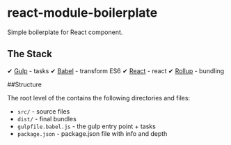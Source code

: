 
# react-module-boilerplate

Simple boilerplate for React component.

## The Stack

✔ [Gulp](http://gulpjs.com/) - tasks
✔ [Babel](https://babeljs.io/) - transform ES6
✔ [React](https://facebook.github.io/react) - react
✔ [Rollup](https://github.com/rollup/rollup) - bundling

##Structure

The root level of the  contains the following directories and files:

* `src/` - source files
* `dist/` - final bundles
* `gulpfile.babel.js` - the gulp entry point + tasks
* `package.json` - package.json file with info and depth
